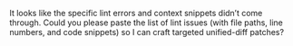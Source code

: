 It looks like the specific lint errors and context snippets didn’t come through. Could you please paste the list of lint issues (with file paths, line numbers, and code snippets) so I can craft targeted unified-diff patches?